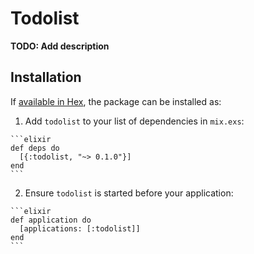 # Todolist

**TODO: Add description**

## Installation

If [available in Hex](https://hex.pm/docs/publish), the package can be installed as:

  1. Add `todolist` to your list of dependencies in `mix.exs`:

    ```elixir
    def deps do
      [{:todolist, "~> 0.1.0"}]
    end
    ```

  2. Ensure `todolist` is started before your application:

    ```elixir
    def application do
      [applications: [:todolist]]
    end
    ```

